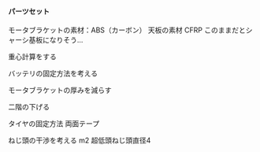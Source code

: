 #### パーツセット

モータブラケットの素材：ABS（カーボン）
天板の素材 CFRP
このままだとシャーシ基板になりそう...

重心計算をする

バッテリの固定方法を考える

モータブラケットの厚みを減らす

二階の下げる

タイヤの固定方法
両面テープ

ねじ頭の干渉を考える
m2 超低頭ねじ頭直径4


